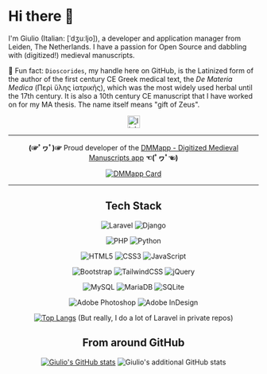# Hi there 👋

I'm Giulio (Italian: [ˈdʒuːljo]), a developer and application manager from Leiden, The Netherlands. I have a passion for Open Source and dabbling with (digitized!) medieval manuscripts.

📖 Fun fact: `Dioscorides`, my handle here on GitHub, is the Latinized form of the author of the first century CE Greek medical text, the _De Materia Medica_ (Περὶ ὕλης ἰατρικῆς), which was the most widely used herbal until the 17th century. It is also a 10th century CE manuscript that I have worked on for my MA thesis. The name itself means "gift of Zeus".

<div align="center">
  <img src="https://img.shields.io/static/v1?message=LinkedIn&logo=linkedin&label=&color=0077B5&logoColor=white&labelColor=&style=for-the-badge" height="25" alt="linkedin logo"  />

---

  **(☞ﾟヮﾟ)☞**  Proud developer of the [DMMapp - Digitized Medieval Manuscripts app](https://digitizedmedievalmanuscripts.org/) **☜(ﾟヮﾟ☜)**

  [![DMMapp Card](https://github-readme-stats.vercel.app/api/pin/?username=SexyCodicology&repo=DMMapp-Open-Source)](https://github.com/anuraghazra/github-readme-stats)


---

<h2> Tech Stack </h2>

![Laravel](https://img.shields.io/badge/laravel-%23FF2D20.svg?style=for-the-badge&logo=laravel&logoColor=white) ![Django](https://img.shields.io/badge/django-%23092E20.svg?style=for-the-badge&logo=django&logoColor=white)

![PHP](https://img.shields.io/badge/php-%23777BB4.svg?style=for-the-badge&logo=php&logoColor=white) ![Python](https://img.shields.io/badge/python-3670A0?style=for-the-badge&logo=python&logoColor=ffdd54)

![HTML5](https://img.shields.io/badge/html5-%23E34F26.svg?style=for-the-badge&logo=html5&logoColor=white) ![CSS3](https://img.shields.io/badge/css3-%231572B6.svg?style=for-the-badge&logo=css3&logoColor=white) ![JavaScript](https://img.shields.io/badge/javascript-%23323330.svg?style=for-the-badge&logo=javascript&logoColor=%23F7DF1E)

![Bootstrap](https://img.shields.io/badge/bootstrap-%238511FA.svg?style=for-the-badge&logo=bootstrap&logoColor=white) ![TailwindCSS](https://img.shields.io/badge/tailwindcss-%2338B2AC.svg?style=for-the-badge&logo=tailwind-css&logoColor=white) ![jQuery](https://img.shields.io/badge/jquery-%230769AD.svg?style=for-the-badge&logo=jquery&logoColor=white)

![MySQL](https://img.shields.io/badge/mysql-%2300000f.svg?style=for-the-badge&logo=mysql&logoColor=white) ![MariaDB](https://img.shields.io/badge/MariaDB-003545?style=for-the-badge&logo=mariadb&logoColor=white) ![SQLite](https://img.shields.io/badge/sqlite-%2307405e.svg?style=for-the-badge&logo=sqlite&logoColor=white)

![Adobe Photoshop](https://img.shields.io/badge/adobe%20photoshop-%2331A8FF.svg?style=for-the-badge&logo=adobe%20photoshop&logoColor=white) ![Adobe InDesign](https://img.shields.io/badge/Adobe%20InDesign-49021F?style=for-the-badge&logo=adobeindesign&logoColor=FF3366)

[![Top Langs](https://github-readme-stats.vercel.app/api/top-langs/?username=Dioscorides&layout=donut&bg_color=0,2d388a,00aeef&title_color=fff&text_color=fff)](https://github.com/Dioscorides/)
(But really, I do a lot of Laravel in private repos)

## From around GitHub

[![Giulio's GitHub stats](https://github-readme-stats.vercel.app/api?username=Dioscorides\&rank_icon=github&include_all_commits=true&bg_color=0,2d388a,00aeef&show_icons=true&title_color=fff&icon_color=fff&text_color=fff)](https://github.com/Dioscorides/)
![Giulio's additional GitHub stats](https://github-contributor-stats.vercel.app/api?username=Dioscorides&limit=8&bg_color=0,2d388a,00aeef&title_color=fff&text_color=fff&combine_all_yearly_contributions=true)

</div>
